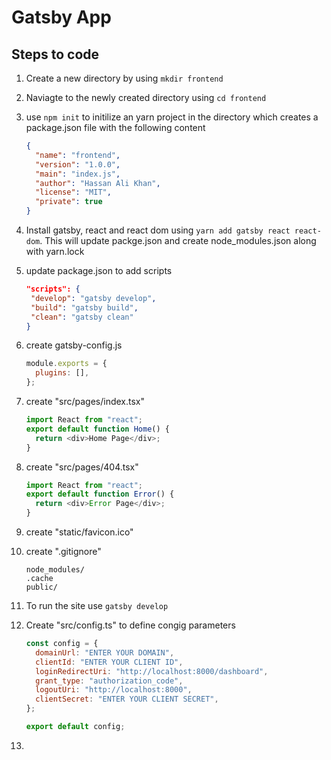 # Gatsby App

## Steps to code

1. Create a new directory by using `mkdir frontend`
2. Naviagte to the newly created directory using `cd frontend`
3. use `npm init` to initilize an yarn project in the directory which creates a package.json file with the following content
   ```json
   {
     "name": "frontend",
     "version": "1.0.0",
     "main": "index.js",
     "author": "Hassan Ali Khan",
     "license": "MIT",
     "private": true
   }
   ```
4. Install gatsby, react and react dom using `yarn add gatsby react react-dom`. This will update packge.json and create node_modules.json along with yarn.lock
5. update package.json to add scripts

   ```json
   "scripts": {
    "develop": "gatsby develop",
    "build": "gatsby build",
    "clean": "gatsby clean"
   }
   ```

6. create gatsby-config.js

   ```js
   module.exports = {
     plugins: [],
   };
   ```

7. create "src/pages/index.tsx"

   ```js
   import React from "react";
   export default function Home() {
     return <div>Home Page</div>;
   }
   ```

8. create "src/pages/404.tsx"

   ```js
   import React from "react";
   export default function Error() {
     return <div>Error Page</div>;
   }
   ```

9. create "static/favicon.ico"

10. create ".gitignore"

    ```
    node_modules/
    .cache
    public/
    ```

11. To run the site use `gatsby develop`
12. Create "src/config.ts" to define congig parameters

    ```js
    const config = {
      domainUrl: "ENTER YOUR DOMAIN",
      clientId: "ENTER YOUR CLIENT ID",
      loginRedirectUri: "http://localhost:8000/dashboard",
      grant_type: "authorization_code",
      logoutUri: "http://localhost:8000",
      clientSecret: "ENTER YOUR CLIENT SECRET",
    };

    export default config;
    ```

13.
